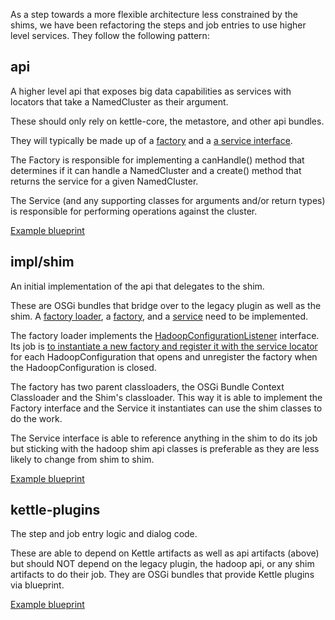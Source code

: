 As a step towards a more flexible architecture less constrained by the shims, we have been refactoring the steps and job entries to use higher level services.  They follow the following pattern:

api
---
A higher level api that exposes big data capabilities as services with locators that take a NamedCluster as their argument.

These should only rely on kettle-core, the metastore, and other api bundles.

They will typically be made up of a [factory](https://github.com/pentaho/big-data-plugin/blob/master/api/pig/src/main/java/org/pentaho/bigdata/api/pig/PigServiceFactory.java) and a [a service interface](https://github.com/pentaho/big-data-plugin/blob/master/api/pig/src/main/java/org/pentaho/bigdata/api/pig/PigService.java).

The Factory is responsible for implementing a canHandle() method that determines if it can handle a NamedCluster and a create() method that returns the service for a given NamedCluster.

The Service (and any supporting classes for arguments and/or return types) is responsible for performing operations against the cluster.

[Example blueprint](https://github.com/pentaho/big-data-plugin/blob/master/api/pig/src/main/resources/OSGI-INF/blueprint/blueprint.xml)

impl/shim 
---------
An initial implementation of the api that delegates to the shim.

These are OSGi bundles that bridge over to the legacy plugin as well as the shim.  A [factory loader](https://github.com/pentaho/big-data-plugin/blob/master/impl/shim/pig/src/main/java/org/pentaho/big/data/impl/shim/pig/PigServiceFactoryLoader.java), a [factory](https://github.com/pentaho/big-data-plugin/blob/master/impl/shim/pig/src/main/java/org/pentaho/big/data/impl/shim/pig/PigServiceFactoryImpl.java), and a [service](https://github.com/pentaho/big-data-plugin/blob/master/impl/shim/pig/src/main/java/org/pentaho/big/data/impl/shim/pig/PigServiceImpl.java) need to be implemented.

The factory loader implements the [HadoopConfigurationListener](https://github.com/pentaho/big-data-plugin/blob/master/legacy/src/main/java/org/pentaho/di/core/hadoop/HadoopConfigurationListener.java) interface. Its job is [to instantiate a new factory and register it with the service locator](https://github.com/pentaho/big-data-plugin/blob/master/impl/shim/pig/src/main/java/org/pentaho/big/data/impl/shim/pig/PigServiceFactoryLoader.java) for each HadoopConfiguration that opens and unregister the factory when the HadoopConfiguration is closed.

The factory has two parent classloaders, the OSGi Bundle Context Classloader and the Shim's classloader.  This way it is able to implement the Factory interface and the Service it instantiates can use the shim classes to do the work.

The Service interface is able to reference anything in the shim to do its job but sticking with the hadoop shim api classes is preferable as they are less likely to change from shim to shim.

[Example blueprint](https://github.com/pentaho/big-data-plugin/blob/master/impl/shim/pig/src/main/resources/OSGI-INF/blueprint/blueprint.xml)

kettle-plugins
--------------
The step and job entry logic and dialog code.

These are able to depend on Kettle artifacts as well as api artifacts (above) but should NOT depend on the legacy plugin, the hadoop api, or any shim artifacts to do their job. They are OSGi bundles that provide Kettle plugins via blueprint.

[Example blueprint](https://github.com/pentaho/big-data-plugin/blob/master/kettle-plugins/pig/src/main/resources/OSGI-INF/blueprint/blueprint.xml)
